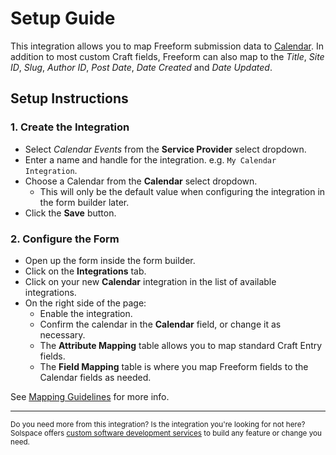 # Setup Guide

This integration allows you to map Freeform submission data to [Calendar](https://docs.solspace.com/craft/calendar/v4). In addition to most custom Craft fields, Freeform can also map to the *Title*, *Site ID*, *Slug*, *Author ID*, *Post Date*, *Date Created* and *Date Updated*.

## Setup Instructions

### 1. Create the Integration

- Select *Calendar Events* from the **Service Provider** select dropdown.
- Enter a name and handle for the integration. e.g. `My Calendar Integration`.
- Choose a Calendar from the **Calendar** select dropdown.
    - This will only be the default value when configuring the integration in the form builder later.
- Click the **Save** button.

### 2. Configure the Form

- Open up the form inside the form builder.
- Click on the **Integrations** tab.
- Click on your new **Calendar** integration in the list of available integrations.
- On the right side of the page:
    - Enable the integration.
    - Confirm the calendar in the **Calendar** field, or change it as necessary.
    - The **Attribute Mapping** table allows you to map standard Craft Entry fields.
    - The **Field Mapping** table is where you map Freeform fields to the Calendar fields as needed.

See [Mapping Guidelines](https://docs.solspace.com/craft/freeform/v5/integrations/elements/#mapping-guidelines) for more info.

---

<small>Do you need more from this integration? Is the integration you're looking for not here? Solspace offers [custom software development services](https://docs.solspace.com/support/premium/) to build any feature or change you need.</small>
